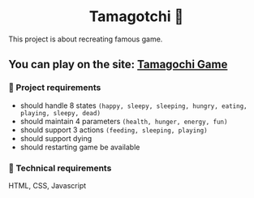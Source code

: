 <h1 align="center">
  Tamagotchi 👾
</h1>

This project is about recreating famous game.

## You can play on the site: [Tamagochi Game](https://wiecek-k.github.io/tamagotchi/)

### 📝 Project requirements

- should handle 8 states `(happy, sleepy, sleeping,
hungry, eating, playing, sleepy, dead)`
- should maintain 4 parameters `(health, hunger, energy, fun)`
- should support 3 actions `(feeding, sleeping, playing)`
- should support dying
- should restarting game be available

### 🔧 Technical requirements

HTML, CSS, Javascript
